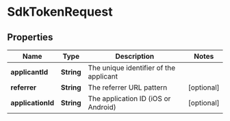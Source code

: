 
# SdkTokenRequest

## Properties
Name | Type | Description | Notes
------------ | ------------- | ------------- | -------------
**applicantId** | **String** | The unique identifier of the applicant | 
**referrer** | **String** | The referrer URL pattern |  [optional]
**applicationId** | **String** | The application ID (iOS or Android) |  [optional]



